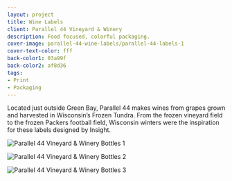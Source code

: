 ```yaml
---
layout: project
title: Wine Labels
client: Parallel 44 Vineyard & Winery
description: Food focused, colorful packaging.
cover-image: parallel-44-wine-labels/parallel-44-labels-1
cover-text-color: fff
back-color1: 03a99f
back-color2: af8d36
tags:
- Print
- Packaging
---
```


Located just outside Green Bay, Parallel 44 makes wines from grapes grown and harvested in Wisconsin’s Frozen Tundra. From the frozen vineyard field to the frozen Packers football field, Wisconsin winters were the inspiration for these labels designed by Insight.

<div class="images">
<img class="half" data-aos="fade-up" data-featherlight="/img/projects/parallel-44-wine-labels/parallel-44-labels-2.jpg" src="/img/projects/parallel-44-wine-labels/parallel-44-labels-2.jpg"
alt="Parallel 44 Vineyard & Winery Bottles 1"
srcset="/img/projects/parallel-44-wine-labels/parallel-44-labels-2-400.jpg 400w,
/img/projects/parallel-44-wine-labels/parallel-44-labels-2-600.jpg 600w,
/img/projects/parallel-44-wine-labels/parallel-44-labels-2-900.jpg 900w,
/img/projects/parallel-44-wine-labels/parallel-44-labels-2-1200.jpg 1200w,
/img/projects/parallel-44-wine-labels/parallel-44-labels-2-1800.jpg 1800w,
/img/projects/parallel-44-wine-labels/parallel-44-labels-2-2400.jpg 2400w" />

<img class="half" data-aos="fade-up" data-aos-delay="200" data-featherlight="/img/projects/parallel-44-wine-labels/parallel-44-labels-4.jpg" src="/img/projects/parallel-44-wine-labels/parallel-44-labels-4.jpg"
alt="Parallel 44 Vineyard & Winery Bottles 2"
srcset="/img/projects/parallel-44-wine-labels/parallel-44-labels-4-400.jpg 400w,
/img/projects/parallel-44-wine-labels/parallel-44-labels-4-600.jpg 600w,
/img/projects/parallel-44-wine-labels/parallel-44-labels-4-900.jpg 900w,
/img/projects/parallel-44-wine-labels/parallel-44-labels-4-1200.jpg 1200w,
/img/projects/parallel-44-wine-labels/parallel-44-labels-4-1800.jpg 1800w,
/img/projects/parallel-44-wine-labels/parallel-44-labels-4-2400.jpg 2400w" />

<img class="full" data-aos="fade-up" data-aos-delay="200" data-featherlight="/img/projects/parallel-44-wine-labels/parallel-44-labels-5.jpg" src="/img/projects/parallel-44-wine-labels/parallel-44-labels-5.jpg"
alt="Parallel 44 Vineyard & Winery Bottles 3"
srcset="/img/projects/parallel-44-wine-labels/parallel-44-labels-5-400.jpg 400w,
/img/projects/parallel-44-wine-labels/parallel-44-labels-5-600.jpg 600w,
/img/projects/parallel-44-wine-labels/parallel-44-labels-5-900.jpg 900w,
/img/projects/parallel-44-wine-labels/parallel-44-labels-5-1200.jpg 1200w,
/img/projects/parallel-44-wine-labels/parallel-44-labels-5-1800.jpg 1800w,
/img/projects/parallel-44-wine-labels/parallel-44-labels-5-2400.jpg 2400w" />

</div>
